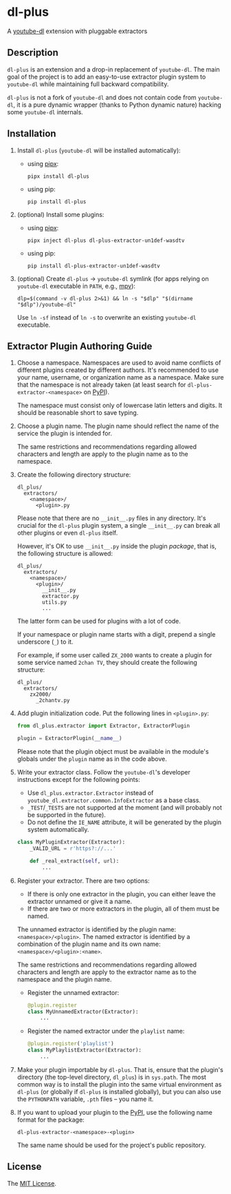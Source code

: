 # dl-plus

A [youtube-dl][youtube-dl-website] extension with pluggable extractors

## Description

`dl-plus` is an extension and a drop-in replacement of `youtube-dl`. The main goal of the project is to add an easy-to-use extractor plugin system to `youtube-dl` while maintaining full backward compatibility.

`dl-plus` is not a fork of `youtube-dl` and does not contain code from `youtube-dl`, it is a pure dynamic wrapper (thanks to Python dynamic nature) hacking some `youtube-dl` internals.

## Installation

1.  Install `dl-plus` (`youtube-dl` will be installed automatically):

    * using [pipx][pipx-website]:

      ```
      pipx install dl-plus
      ```

    * using pip:

      ```
      pip install dl-plus
      ```

2.  (optional) Install some plugins:

    * using [pipx][pipx-website]:

      ```
      pipx inject dl-plus dl-plus-extractor-un1def-wasdtv
      ```

    * using pip:

      ```
      pip install dl-plus-extractor-un1def-wasdtv
      ```

3.  (optional) Create `dl-plus` → `youtube-dl` symlink (for apps relying on `youtube-dl` executable in `PATH`, e.g., [mpv][mpv-website]):

    ```
    dlp=$(command -v dl-plus 2>&1) && ln -s "$dlp" "$(dirname "$dlp")/youtube-dl"
    ```

    Use `ln -sf` instead of `ln -s` to overwrite an existing `youtube-dl` executable.

## Extractor Plugin Authoring Guide

1.  Choose a namespace. Namespaces are used to avoid name conflicts of different plugins created by different authors. It's recommended to use your name, username, or organization name as a namespace. Make sure that the namespace is not already taken (at least search for `dl-plus-extractor-<namespace>` on [PyPI][pypi-website]).

    The namespace must consist only of lowercase latin letters and digits. It should be reasonable short to save typing.

2.  Choose a plugin name. The plugin name should reflect the name of the service the plugin is intended for.

    The same restrictions and recommendations regarding allowed characters and length are apply to the plugin name as to the namespace.

3.  Create the following directory structure:

    ```
    dl_plus/
      extractors/
        <namespace>/
          <plugin>.py
    ```

    Please note that there are no `__init__.py` files in any directory. It's crucial for the `dl-plus` plugin system, a single `__init__.py` can break all other plugins or even `dl-plus` itself.

    However, it's OK to use `__init__.py` inside the plugin *package*, that is, the following structure is allowed:

    ```
    dl_plus/
      extractors/
        <namespace>/
          <plugin>/
            __init__.py
            extractor.py
            utils.py
            ...
    ```

    The latter form can be used for plugins with a lot of code.

    If your namespace or plugin name starts with a digit, prepend a single underscore (`_`) to it.

    For example, if some user called `ZX_2000` wants to create a plugin for some service named `2chan TV`, they should create the following structure:

    ```
    dl_plus/
      extractors/
        zx2000/
          _2chantv.py
    ```

4.  Add plugin initialization code. Put the following lines in `<plugin>.py`:

    ```python
    from dl_plus.extractor import Extractor, ExtractorPlugin

    plugin = ExtractorPlugin(__name__)
    ```

    Please note that the plugin object must be available in the module's globals under the `plugin` name as in the code above.

5.  Write your extractor class. Follow the `youtube-dl`'s developer instructions except for the following points:

    * Use `dl_plus.extractor.Extractor` instead of `youtube_dl.extractor.common.InfoExtractor` as a base class.
    * `_TEST`/`_TESTS` are not supported at the moment (and will probably not be supported in the future).
    * Do not define the `IE_NAME` attribute, it will be generated by the plugin system automatically.

    ```python
    class MyPluginExtractor(Extractor):
        _VALID_URL = r'https?://...'

        def _real_extract(self, url):
            ...
    ```

6.  Register your extractor. There are two options:

    * If there is only one extractor in the plugin, you can either leave the extractor unnamed or give it a name.
    * If there are two or more extractors in the plugin, all of them must be named.

    The unnamed extractor is identified by the plugin name: `<namespace>/<plugin>`. The named extractor is identified by a combination of the plugin name and its own name: `<namespace>/<plugin>:<name>`.

    The same restrictions and recommendations regarding allowed characters and length are apply to the extractor name as to the namespace and the plugin name.

    * Register the unnamed extractor:

      ```python
      @plugin.register
      class MyUnnamedExtractor(Extractor):
          ...
      ```

    * Register the named extractor under the `playlist` name:

      ```python
      @plugin.register('playlist')
      class MyPlaylistExtractor(Extractor):
          ...
      ```

7.  Make your plugin importable by `dl-plus`. That is, ensure that the plugin's directory (the top-level directory, `dl_plus`) is in `sys.path`. The most common way is to install the plugin into the same virtual environment as `dl-plus` (or globally if `dl-plus` is installed globally), but you can also use the `PYTHONPATH` variable, `.pth` files – you name it.

8.  If you want to upload your plugin to the [PyPI][pypi-website], use the following name format for the package:

    ```
    dl-plus-extractor-<namespace>-<plugin>
    ```

    The same name should be used for the project's public repository.

## License

The [MIT License][license].


[youtube-dl-website]: https://youtube-dl.org/
[pipx-website]: https://pipxproject.github.io/pipx/
[mpv-website]: https://mpv.io/
[pypi-website]: https://pypi.org/
[un1def-wasdtv-extractor-repo]: https://github.com/un-def/dl-plus-extractor-un1def-wasdtv
[license]: https://github.com/un-def/dl-plus/blob/master/LICENSE
